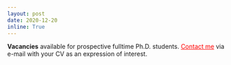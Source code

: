```yaml
---
layout: post
date: 2020-12-20
inline: True
---
```


<style>
    /* .draw_bottomline{
        border-bottom: 1px solid #ccc;
    }
     */
</style>

<div class="draw_bottomline">
<b >Vacancies</b> available for prospective fulltime Ph.D. students. 
<a href="https://t0kudai.github.io/contact/" target="blank" style="color: red;">Contact me</a> via e-mail with your CV as an expression of interest. 
</div>